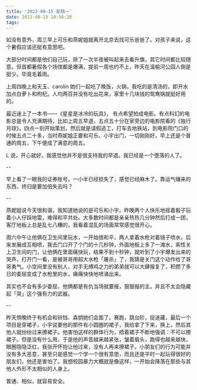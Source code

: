 ```yaml
---
title: '2022-08-15 星期一'
date: 2022-08-15 10:56:28
tags:
---
```


如没有意外，周三早上可乐和燕妮姐就离开北京去找可乐爸爸了。对孩子来说，这个暑假应该还挺有意思吧。

大部分时间都是他们自己玩，除了一次半夜被叫起来去看升旗，其它时间都比较随意。但首都暑假各个场馆都是爆满，提前一周也约不上，昨天在温榆河公园人倒是挺少。毕竟毛着雨。

上周四晚上和天玉、carolin 她们一起吃了晚饭，火锅，我吃的是清汤的，即开水加点白萝卜和枸杞。人均两百并没有吃出花来，家里十几块钱的鸳鸯锅就挺好用的。

最近迷上了一本书——《星星是冰冷的玩具》， 有点希望拍成电影。有点科幻的电影总是令人充满期待，比如上周五早退，五点五十分在家旁边的电影院看的《独行月球》。四点一刻开始策划，然后就是请假逃工，打车去地铁站，到电影院门口的时候五点二十多，当时燕妮姐正要和可乐、小宇出门，一切刚刚好，早上还是个普通的周五，下午便成了满意的周五。

L 说，开心就好。我感觉他并不是很支持我的早退。我已经是一个堕落的人了。

--

早上看了一眼我的证券账号，一小半已经损失了，感觉已经麻木了。靠运气赚来的东西，终归是要加倍失去吗？

--

燕妮姐说今天很和谐，我知道她说的是可乐和小宇。昨晚两个人快乐地摇着骰子玩着小人仔踩地雷，难得和平共处。大多数时间都是亲亲热热几分钟然后打成一团，客厅地板上总是乱七八糟的，我看着混乱的场面常常感觉很开心。

周六中午让他俩在卫生间里玩水，一开始很和平，两人拿着水枪对着镜子喷水，后来发展成互相喷，我去门口开了个门的十几秒钟，外面地板上多了一滩水，索性关上卫生间的门，让他俩在里面痛快玩，结果不到十秒钟，就听到了小宇爆发出来的哭声，打开门一看，是被哥哥用超大水枪「屠杀」了，我猜是关门这个动作给了哥哥勇气。小空间里没有别人，对手无缚鸡之力的弟弟就可以大肆报复了，积攒了多日的委屈变成了水枪里的水，痛痛快快地喷涌出来。

其实也不会有多少委屈，他俩都是有仇当场就要报，狠狠报的主。并且不太会隐藏起「哭」这个强有力的武器。

--

昨天傍晚终于有机会和铃铛、森钥她们会面了。赛跑，跳台阶，捉迷藏，最后一个项目是穿裙子，小宇说要他的那件有小圆圈的裙子，我给拿了下来，换上，然后其他人就纷纷过来撩裙子。他害怕这样的群体行为，捂着裙子不断地强调：不可以撩裙子。但是没有什么用，于是他的声音越来越紧张，皱着眉头，跑得也越来越快，眼圈隐隐泛红，我张开怀抱让他过来，没有人再来撩裙子。小朋友们的行为可能并没有多大恶意，甚至只是感觉一个学一个很有意思，而且还是平时一起玩得很好的朋友们，他还是害怕了。我想校园暴力大概就是像这样，一开始会降落在那些与其他人外形不太相似的人身上。

普通、相似，就容易安全。


